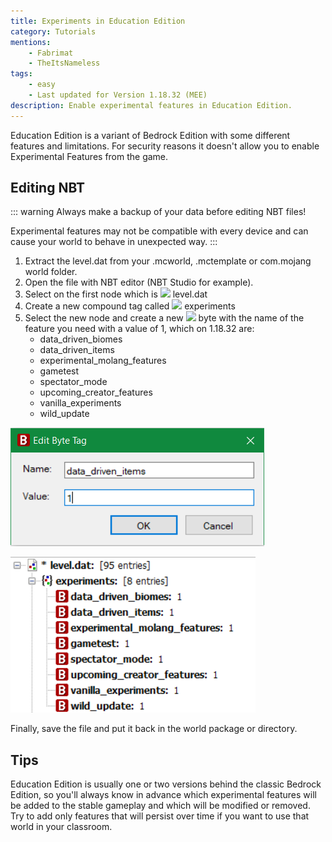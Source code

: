 ```yaml
---
title: Experiments in Education Edition
category: Tutorials
mentions:
    - Fabrimat
    - TheItsNameless
tags:
    - easy
    - Last updated for Version 1.18.32 (MEE)
description: Enable experimental features in Education Edition.
---
```


[structure]: /assets/images/nbt/structure.png
[int]: /assets/images/nbt/int.png
[list]: /assets/images/nbt/list.png
[compound]: /assets/images/nbt/compound.png
[string]: /assets/images/nbt/string.png
[byte]: /assets/images/nbt/byte.png

Education Edition is a variant of Bedrock Edition with some different features and limitations.
For security reasons it doesn't allow you to enable Experimental Features from the game.

## Editing NBT

::: warning
Always make a backup of your data before editing NBT files!

Experimental features may not be compatible with every device and can cause your world to behave in unexpected way.
:::

1. Extract the level.dat from your .mcworld, .mctemplate or com.mojang world folder.
2. Open the file with NBT editor (NBT Studio for example).
3. Select on the first node which is ![][structure] level.dat
4. Create a new compound tag called ![][compound] experiments
5. Select the new node and create a new ![][byte] byte with the name of the feature you need with a value of 1, which on 1.18.32 are:
    - data_driven_biomes
    - data_driven_items
    - experimental_molang_features
    - gametest
    - spectator_mode
    - upcoming_creator_features
    - vanilla_experiments
    - wild_update

![](/assets/images/nbt/experiments-education-edition/byte-add.png)

![](/assets/images/nbt/experiments-education-edition/experiments-file.png)

Finally, save the file and put it back in the world package or directory.

## Tips
Education Edition is usually one or two versions behind the classic Bedrock Edition, so you'll always know in advance which experimental features will be added to the stable gameplay and which will be modified or removed.
Try to add only features that will persist over time if you want to use that world in your classroom.
